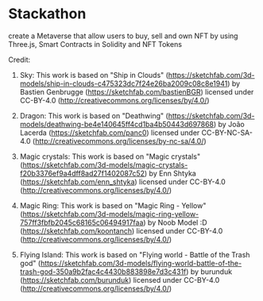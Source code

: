 # Stackathon

create a Metaverse that allow users to buy, sell and own NFT by using Three.js, Smart Contracts in Solidity and NFT Tokens

Credit:
1. Sky:
This work is based on "Ship in Clouds" (https://sketchfab.com/3d-models/ship-in-clouds-c475323dc7f24e26ba2009c08c8e1941) by Bastien Genbrugge (https://sketchfab.com/bastienBGR) licensed under CC-BY-4.0 (http://creativecommons.org/licenses/by/4.0/)

2. Dragon:
This work is based on "Deathwing" (https://sketchfab.com/3d-models/deathwing-be4e140645ff4cd1ba4b50443d697868) by João Lacerda (https://sketchfab.com/panc0) licensed under CC-BY-NC-SA-4.0 (http://creativecommons.org/licenses/by-nc-sa/4.0/)

3. Magic crystals:
This work is based on "Magic crystals" (https://sketchfab.com/3d-models/magic-crystals-f20b3376ef9a4dff8ad27f1402087c52) by Enn Shtyka (https://sketchfab.com/enn_shtyka) licensed under CC-BY-4.0 (http://creativecommons.org/licenses/by/4.0/)

4. Magic Ring:
This work is based on "Magic Ring - Yellow" (https://sketchfab.com/3d-models/magic-ring-yellow-757ff3fbfb2045c68165c06494917faa) by Noob Model :D (https://sketchfab.com/koontanch) licensed under CC-BY-4.0 (http://creativecommons.org/licenses/by/4.0/)

5. Flying Island:
This work is based on "Flying world - Battle of the Trash god" (https://sketchfab.com/3d-models/flying-world-battle-of-the-trash-god-350a9b2fac4c4430b883898e7d3c431f) by burunduk (https://sketchfab.com/burunduk) licensed under CC-BY-4.0 (http://creativecommons.org/licenses/by/4.0/)
